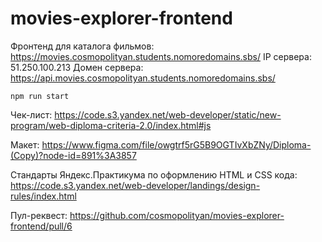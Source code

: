 # movies-explorer-frontend
Фронтенд для каталога фильмов: https://movies.cosmopolityan.students.nomoredomains.sbs/
IP сервера: 51.250.100.213
Домен сервера: https://api.movies.cosmopolityan.students.nomoredomains.sbs/

`npm run start`

Чек-лист: https://code.s3.yandex.net/web-developer/static/new-program/web-diploma-criteria-2.0/index.html#js

Макет: https://www.figma.com/file/owgtrf5rG5B9OGTIvXbZNy/Diploma-(Copy)?node-id=891%3A3857

Стандарты Яндекс.Практикума по оформлению HTML и CSS кода: https://code.s3.yandex.net/web-developer/landings/design-rules/index.html

Пул-реквест: https://github.com/cosmopolityan/movies-explorer-frontend/pull/6